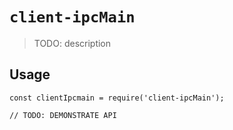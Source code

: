 # `client-ipcMain`

> TODO: description

## Usage

```
const clientIpcmain = require('client-ipcMain');

// TODO: DEMONSTRATE API
```
